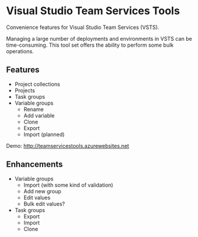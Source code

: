 # Visual Studio Team Services Tools

Convenience features for Visual Studio Team Services (VSTS).

Managing a large number of deployments and environments in VSTS can be time-consuming. This tool set offers the ability to perform some bulk operations.

## Features

 - Project collections
 - Projects
 - Task groups
 - Variable groups
     - Rename
     - Add variable
     - Clone
     - Export
     - Import (planned)

Demo: http://teamservicestools.azurewebsites.net

## Enhancements

 - Variable groups
     - Import (with some kind of validation)
     - Add new group
     - Edit values
     - Bulk edit values?
 - Task groups
     - Export
     - Import
     - Clone

